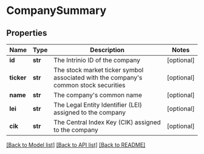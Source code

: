# CompanySummary

## Properties
Name | Type | Description | Notes
------------ | ------------- | ------------- | -------------
**id** | **str** | The Intrinio ID of the company | [optional] 
**ticker** | **str** | The stock market ticker symbol associated with the company&#39;s common stock securities | [optional] 
**name** | **str** | The company&#39;s common name | [optional] 
**lei** | **str** | The Legal Entity Identifier (LEI) assigned to the company | [optional] 
**cik** | **str** | The Central Index Key (CIK) assigned to the company | [optional] 

[[Back to Model list]](../README.md#documentation-for-models) [[Back to API list]](../README.md#documentation-for-api-endpoints) [[Back to README]](../README.md)


